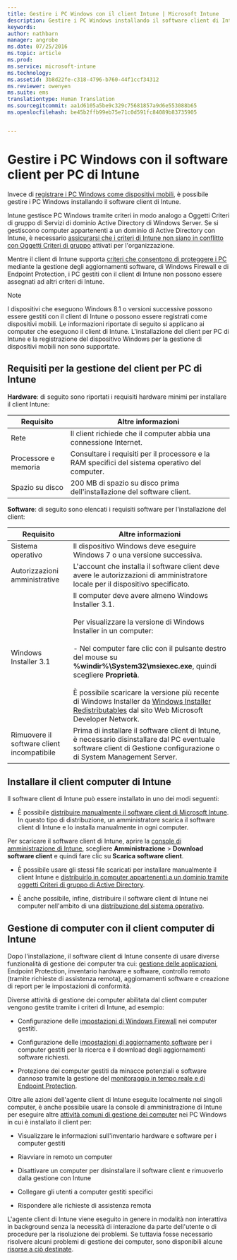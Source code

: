 ```yaml
---
title: Gestire i PC Windows con il client Intune | Microsoft Intune
description: Gestire i PC Windows installando il software client di Intune.
keywords: 
author: nathbarn
manager: angrobe
ms.date: 07/25/2016
ms.topic: article
ms.prod: 
ms.service: microsoft-intune
ms.technology: 
ms.assetid: 3b8d22fe-c318-4796-b760-44f1ccf34312
ms.reviewer: owenyen
ms.suite: ems
translationtype: Human Translation
ms.sourcegitcommit: aa1d6105a5be9c329c75681857a9d6e553088b65
ms.openlocfilehash: be45b2ffb99eb75e71c0d591fc84089b83735905


---
```


# Gestire i PC Windows con il software client per PC di Intune
Invece di [registrare i PC Windows come dispositivi mobili](set-up-windows-device-management-with-microsoft-intune.md), è possibile gestire i PC Windows installando il software client di Intune.

Intune gestisce PC Windows tramite criteri in modo analogo a Oggetti Criteri di gruppo di Servizi di dominio Active Directory di Windows Server. Se si gestiscono computer appartenenti a un dominio di Active Directory con Intune, è necessario [assicurarsi che i criteri di Intune non siano in conflitto con Oggetti Criteri di gruppo](resolve-gpo-and-microsoft-intune-policy-conflicts.md) attivati per l'organizzazione.

Mentre il client di Intune supporta [criteri che consentono di proteggere i PC](policies-to-protect-windows-pcs-in-microsoft-intune.md) mediante la gestione degli aggiornamenti software, di Windows Firewall e di Endpoint Protection, i PC gestiti con il client di Intune non possono essere assegnati ad altri criteri di Intune.

> [!NOTE]
> I dispositivi che eseguono Windows 8.1 o versioni successive possono essere gestiti con il client di Intune o possono essere registrati come dispositivi mobili. Le informazioni riportate di seguito si applicano ai computer che eseguono il client di Intune. L'installazione del client per PC di Intune e la registrazione del dispositivo Windows per la gestione di dispositivi mobili non sono supportate.

## Requisiti per la gestione del client per PC di Intune

**Hardware**: di seguito sono riportati i requisiti hardware minimi per installare il client Intune:

|Requisito|Altre informazioni|
|---------------|--------------------|
|Rete|Il client richiede che il computer abbia una connessione Internet.|
|Processore e memoria|Consultare i requisiti per il processore e la RAM specifici del sistema operativo del computer.|
|Spazio su disco|200 MB di spazio su disco prima dell'installazione del software client.|

**Software**: di seguito sono elencati i requisiti software per l'installazione del client:

|Requisito|Altre informazioni|
|---------------|--------------------|
|Sistema operativo | Il dispositivo Windows deve eseguire Windows 7 o una versione successiva. |
|Autorizzazioni amministrative|L'account che installa il software client deve avere le autorizzazioni di amministratore locale per il dispositivo specificato.|
|Windows Installer 3.1|Il computer deve avere almeno Windows Installer 3.1.<br /><br />Per visualizzare la versione di Windows Installer in un computer:<br /><br />- Nel computer fare clic con il pulsante destro del mouse su **%windir%\System32\msiexec.exe**, quindi scegliere **Proprietà**.<br /><br />È possibile scaricare la versione più recente di Windows Installer da [Windows Installer Redistributables](http://go.microsoft.com/fwlink/?LinkID=234258) dal sito Web Microsoft Developer Network.|
|Rimuovere il software client incompatibile|Prima di installare il software client di Intune, è necessario disinstallare dal PC eventuale software client di Gestione configurazione o di System Management Server.|

## Installare il client computer di Intune
Il software client di Intune può essere installato in uno dei modi seguenti:

-   È possibile [distribuire manualmente il software client di Microsoft Intune](install-the-windows-pc-client-with-microsoft-intune.md#to-manually-deploy-the-client-software). In questo tipo di distribuzione, un amministratore scarica il software client di Intune e lo installa manualmente in ogni computer.

  Per scaricare il software client di Intune, aprire la [console di amministrazione di Intune](https://manage.microsoft.com), scegliere **Amministrazione** > **Download software client** e quindi fare clic su **Scarica software client**.

-   È possibile usare gli stessi file scaricati per installare manualmente il client Intune e [distribuirlo in computer appartenenti a un dominio tramite oggetti Criteri di gruppo di Active Directory](install-the-windows-pc-client-with-microsoft-intune.md#to-automatically-deploy-the-client-software-by-using-group-policy).

-   È anche possibile, infine, distribuire il software client di Intune nei computer nell'ambito di una [distribuzione del sistema operativo](install-the-windows-pc-client-with-microsoft-intune.md#install-the-microsoft-intune-client-software-as-part-of-an-image).

## Gestione di computer con il client computer di Intune
Dopo l'installazione, il software client di Intune consente di usare diverse funzionalità di gestione dei computer tra cui: [gestione delle applicazioni](deploy-apps-in-microsoft-intune.md), Endpoint Protection, inventario hardware e software, controllo remoto (tramite richieste di assistenza remota), aggiornamenti software e creazione di report per le impostazioni di conformità.

Diverse attività di gestione dei computer abilitata dal client computer vengono gestite tramite i criteri di Intune, ad esempio:

-   Configurazione delle [impostazioni di Windows Firewall](help-protect-windows-pcs-using-windows-firewall-policies-in-microsoft-intune.md) nei computer gestiti.

-   Configurazione delle [impostazioni di aggiornamento software](keep-windows-pcs-up-to-date-with-software-updates-in-microsoft-intune.md) per i computer gestiti per la ricerca e il download degli aggiornamenti software richiesti.

-   Protezione dei computer gestiti da minacce potenziali e software dannoso tramite la gestione del [monitoraggio in tempo reale e di Endpoint Protection](help-secure-windows-pcs-with-endpoint-protection-for-microsoft-intune.md).

Oltre alle azioni dell'agente client di Intune eseguite localmente nei singoli computer, è anche possibile usare la console di amministrazione di Intune per eseguire altre [attività comuni di gestione dei computer](common-windows-pc-management-tasks-with-the-microsoft-intune-computer-client.md) nei PC Windows in cui è installato il client per:

-   Visualizzare le informazioni sull'inventario hardware e software per i computer gestiti

-   Riavviare in remoto un computer

-   Disattivare un computer per disinstallare il software client e rimuoverlo dalla gestione con Intune

-   Collegare gli utenti a computer gestiti specifici

-   Rispondere alle richieste di assistenza remota

L'agente client di Intune viene eseguito in genere in modalità non interattiva in background senza la necessità di interazione da parte dell'utente o di procedure per la risoluzione dei problemi. Se tuttavia fosse necessario risolvere alcuni problemi di gestione dei computer, sono disponibili alcune [risorse a ciò destinate](/intune/troubleshoot/troubleshoot-client-setup-in-microsoft-intune).



<!--HONumber=Aug16_HO1-->


